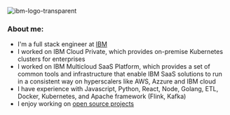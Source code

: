 ![ibm-logo-transparent](https://user-images.githubusercontent.com/17713495/189561539-655aeba6-a67a-4387-865d-ebe5c7b0aacf.png)

### About me:
- I'm a full stack engineer at [IBM](https://www.ibm.com/us-en/)
- I worked on IBM Cloud Private, which provides on-premise Kubernetes clusters for enterprises
- I worked on IBM Multicloud SaaS Platform, which provides a set of common tools and infrastructure that enable IBM SaaS solutions 
  to run in a consistent way on hyperscalers like AWS, Azzure and IBM cloud
- I have experience with Javascript, Python, React, Node, Golang, ETL, Docker, Kubernetes, and Apache framework (Flink, Kafka) 
- I enjoy working on [open source projects](https://github.com/org-not-included)
